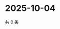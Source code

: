 # 2025-10-04

共 0 条

<!-- BEGIN ZHIHUVIDEO -->
<!-- 最后更新时间 Sat Oct 04 2025 01:09:19 GMT+0800 (China Standard Time) -->

<!-- END ZHIHUVIDEO -->
